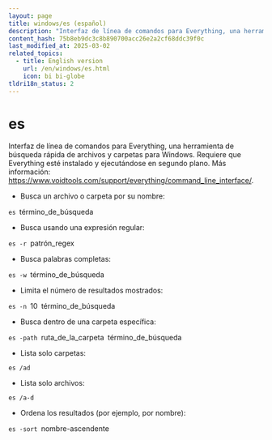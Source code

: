 ```yaml
---
layout: page
title: windows/es (español)
description: "Interfaz de línea de comandos para Everything, una herramienta de búsqueda rápida de archivos y carpetas para Windows."
content_hash: 75b8eb9dc3c8b890700acc26e2a2cf68ddc39f0c
last_modified_at: 2025-03-02
related_topics:
  - title: English version
    url: /en/windows/es.html
    icon: bi bi-globe
tldri18n_status: 2
---
```

# es

Interfaz de línea de comandos para Everything, una herramienta de búsqueda rápida de archivos y carpetas para Windows.
Requiere que Everything esté instalado y ejecutándose en segundo plano.
Más información: <https://www.voidtools.com/support/everything/command_line_interface/>.

- Busca un archivo o carpeta por su nombre:

`es `<span class="tldr-var badge badge-pill bg-dark-lm bg-white-dm text-white-lm text-dark-dm font-weight-bold">término_de_búsqueda</span>

- Busca usando una expresión regular:

`es -r `<span class="tldr-var badge badge-pill bg-dark-lm bg-white-dm text-white-lm text-dark-dm font-weight-bold">patrón_regex</span>

- Busca palabras completas:

`es -w `<span class="tldr-var badge badge-pill bg-dark-lm bg-white-dm text-white-lm text-dark-dm font-weight-bold">término_de_búsqueda</span>

- Limita el número de resultados mostrados:

`es -n `<span class="tldr-var badge badge-pill bg-dark-lm bg-white-dm text-white-lm text-dark-dm font-weight-bold">10</span>` `<span class="tldr-var badge badge-pill bg-dark-lm bg-white-dm text-white-lm text-dark-dm font-weight-bold">término_de_búsqueda</span>

- Busca dentro de una carpeta específica:

`es -path `<span class="tldr-var badge badge-pill bg-dark-lm bg-white-dm text-white-lm text-dark-dm font-weight-bold">ruta_de_la_carpeta</span>` `<span class="tldr-var badge badge-pill bg-dark-lm bg-white-dm text-white-lm text-dark-dm font-weight-bold">término_de_búsqueda</span>

- Lista solo carpetas:

`es /ad`

- Lista solo archivos:

`es /a-d`

- Ordena los resultados (por ejemplo, por nombre):

`es -sort `<span class="tldr-var badge badge-pill bg-dark-lm bg-white-dm text-white-lm text-dark-dm font-weight-bold">nombre-ascendente</span>
